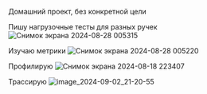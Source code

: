 Домашний проект, без конкретной цели

Пишу нагрузочные тесты для разных ручек
![Снимок экрана 2024-08-28 005315](https://github.com/user-attachments/assets/82a64eb6-2e1c-49c6-9f84-ad7613cf7417)

Изучаю метрики
![Снимок экрана 2024-08-28 005220](https://github.com/user-attachments/assets/d9f98129-6602-4914-87b1-2b0036fbebae)

Профилирую
![Снимок экрана 2024-08-18 223407](https://github.com/user-attachments/assets/9984e768-c355-40f6-ae9c-8beda010add0)

Трассирую
![image_2024-09-02_21-20-55](https://github.com/user-attachments/assets/a06dbfb4-5822-44d3-9c75-e2a0feee29ba)
